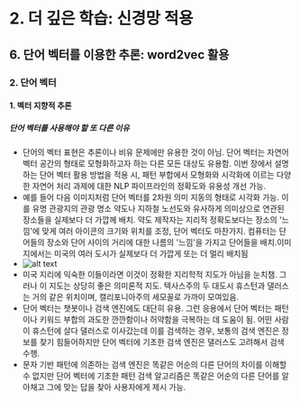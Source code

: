 # 2. 더 깊은 학습: 신경망 적용
## 6. 단어 벡터를 이용한 추론: word2vec 활용
### 2. 단어 벡터
#### 1. 벡터 지향적 추론
##### 단어 벡터를 사용해야 할 또 다른 이유
- 단어의 벡터 표현은 추론이나 비유 문제에만 유용한 것이 아님. 단어 벡터는 자연어 벡터 공간의 형태로 모형화하고자 하는 다른 모든 대상도 유용함. 이번 장에서 설명하는 단어 벡터 활용 방법을 적용 시, 패턴 부합에서 모형화와 시각화에 이르는 다양한 자연어 처리 과제에 대한 NLP 파이프라인의 정확도와 유용성 개선 가능.
- 예를 들어 다음 이미지처럼 단어 벡터를 2차원 의미 지동의 형태로 시각화 가능. 이를 유명 관광지의 관광 명소 약도나 지하철 노선도와 유사하게 의미상으로 연관된 장소들을 실제보다 더 가깝께 배치. 약도 제작자는 지리적 정확도보다는 장소의 '느낌'에 맞게 여러 아이콘의 크기와 위치를 조정, 단어 벡터도 마찬가지. 컴퓨터는 단어들의 장소와 단어 사이의 거리에 대한 나름의 '느낌'을 가지고 단어들을 배치.이미지에서는 미국의 여러 도시가 실제보다 더 가깝게 또는 더 멀리 배치됨
- ![alt text](image-15.png)
- 미국 지리에 익숙한 이들이라면 이것이 정확한 지리학적 지도가 아님을 눈치챔. 그러나 이 지도는 상당히 좋은 의미론적 지도. 텍사스주의 두 대도시 휴스턴과 댈러스는 거의 같은 위치이며, 캘리포니아주의 세모꼴로 가까이 모여있음.
- 단어 벡터는 챗봇이나 검색 엔진에도 대단히 유용. 그런 응용에서 단어 벡터는 패턴이나 키워드 부합의 과도한 깐깐함이나 허약함을 극복하는 데 도움이 됨. 어떤 사람이 휴스턴에 살다 댈러스로 이사갔는데 이를 검색하는 경우, 보통의 검색 엔진은 정보를 찾기 힘들어하지만 단어 벡터에 기초한 검색 엔진은 댈러스도 고려해서 검색 수행.
- 문자 기반 패턴에 의존하는 검색 엔진은 똑같은 어순의 다른 단어의 차이를 이해할 수 없지만 단어 벡터에 기초한 패턴 검색 알고리즘은 똑같은 어순의 다른 단어를 알아채고 그에 맞는 답을 찾아 사용자에게 제시 가능.
